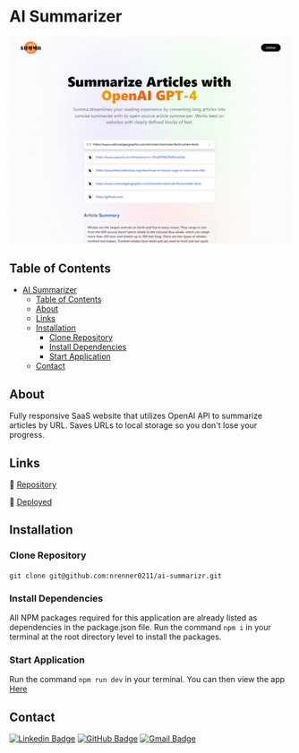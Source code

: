 # AI Summarizer

![Screen Capture](src/assets/summa-screenshot.png)

## Table of Contents

- [AI Summarizer](#ai-summarizer)
  - [Table of Contents](#table-of-contents)
  - [About](#about)
  - [Links](#links)
  - [Installation](#installation)
    - [Clone Repository](#clone-repository)
    - [Install Dependencies](#install-dependencies)
    - [Start Application](#start-application)
  - [Contact](#contact)

## About

Fully responsive SaaS website that utilizes OpenAI API to summarize articles by URL. Saves URLs to local storage so you don't lose your progress.

## Links

🔗 [Repository](https://github.com/nrenner0211/ai-summarizer)

🔗 [Deployed](https://ai-summarizr.netlify.app/)

## Installation

### Clone Repository

`git clone git@github.com:nrenner0211/ai-summarizr.git`

### Install Dependencies

All NPM packages required for this application are already listed as dependencies in the package.json file. Run the command `npm i` in your terminal at the root directory level to install the packages.

### Start Application

Run the command `npm run dev` in your terminal. You can then view the app [Here](http://127.0.0.1:5173/)

## Contact

[![Linkedin Badge](https://img.shields.io/badge/-nrenner0211-blue?style=flat-square&logo=Linkedin&logoColor=white&link=https://www.linkedin.com/in/nicolette-renner/)](https://www.linkedin.com/in/nicolette-renner/)
[![GitHub Badge](https://img.shields.io/badge/-nrenner0211-7261A3?style=flat-square&logo=Github&logoColor=white&link=https://github.com/nrenner0211)](https://github.com/nrenner0211)
[![Gmail Badge](https://img.shields.io/badge/-nrenner0211@gmail.com-c14438?style=flat-square&logo=Gmail&logoColor=white&link=mailto:nrenner0211@gmail.com)](mailto:nrenner0211@gmail.com)
